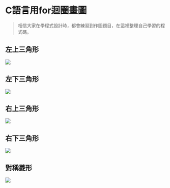 # C語言用for迴圈畫圖

> 相信大家在學程式設計時，都會練習到作圖題目，在這裡整理自己學習的程式碼。 


## 左上三角形

![](https://i.imgur.com/i7PjDNb.png)

## 左下三角形

![](https://i.imgur.com/FvBQVx3.png)

## 右上三角形

![](https://i.imgur.com/oOk59Ap.png)

## 右下三角形

![](https://i.imgur.com/y1dD43D.png)

## 對稱菱形

![](https://i.imgur.com/aOTT6ZM.png?1)
